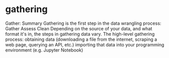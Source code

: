 # gathering
Gather: Summary Gathering is the first step in the data wrangling process:  Gather Assess Clean Depending on the source of your data, and what format it's in, the steps in gathering data vary.  The high-level gathering process:  obtaining data (downloading a file from the internet, scraping a web page, querying an API, etc.) importing that data into your programming environment (e.g. Jupyter Notebook)
